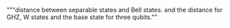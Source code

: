 """distance between separable states and Bell states. 
and the distance for GHZ, W states and the base state for three qubits.""
